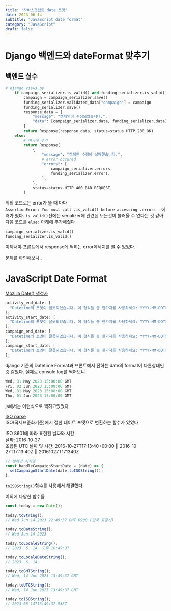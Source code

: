```yaml
---
title: "자바스크립트 date 포맷"
date: 2023-06-14
subtitle: "JavaScript date format"
category: "JavaScript"
draft: false
---
```


# Django 백엔드와 dateFormat 맞추기

## 백엔드 실수

```python
# django views.py
    if campaign_serializer.is_valid() and funding_serializer.is_valid():
        campaign = campaign_serializer.save()
        funding_serializer.validated_data["campaign"] = campaign
        funding_serializer.save()
        response_data = {
            "message": "캠페인이 수정되었습니다.",
            "data": [campaign_serializer.data, funding_serializer.data],
        }
        return Response(response_data, status=status.HTTP_200_OK)
    else:
        # 여기에 추가
        return Response(
            {
                "message": "캠페인 수정에 실패했습니다.",
                # error occured
                "errors": [
                    campaign_serializer.errors,
                    funding_serializer.errors,
                ],
            },
            status=status.HTTP_400_BAD_REQUEST,
        )
```

위의 코드로는 error가 뜰 때 마다  
`AssertionError: You must call .is_valid() before accessing .errors .` 에러가 떴다. `is_valid()`전에는 serializer에 관련된 모든것이 불러올 수 없다는 것 같아 다음 코드를 `else:` 아래에 추가해줬다

```python
campaign_serializer.is_valid()
funding_serializer.is_valid()
```

이제서야 프론트에서 response에 찍히는 error메세지를 볼 수 있었다.

문제를 확인해보니..

# JavaScript Date Format

[Mozilla Date() 생성자](https://developer.mozilla.org/ko/docs/Web/JavaScript/Reference/Global_Objects/Date/Date)

```js
activity_end_date: [
  "Datetime의 포멧이 잘못되었습니다. 이 형식들 중 한가지를 사용하세요: YYYY-MM-DDThh:mm[:ss[.uuuuuu]][+HH:MM|-HH:MM|Z].",
];
activity_start_date: [
  "Datetime의 포멧이 잘못되었습니다. 이 형식들 중 한가지를 사용하세요: YYYY-MM-DDThh:mm[:ss[.uuuuuu]][+HH:MM|-HH:MM|Z].",
];
campaign_end_date: [
  "Datetime의 포멧이 잘못되었습니다. 이 형식들 중 한가지를 사용하세요: YYYY-MM-DDThh:mm[:ss[.uuuuuu]][+HH:MM|-HH:MM|Z].",
];
campaign_start_date: [
  "Datetime의 포멧이 잘못되었습니다. 이 형식들 중 한가지를 사용하세요: YYYY-MM-DDThh:mm[:ss[.uuuuuu]][+HH:MM|-HH:MM|Z].",
];
```

django 기준의 Datetime Format과 프론트에서 전하는 date의 format이 다른상태인 것 같았다. 실제로 console.log를 찍어보니

```js
Wed, 31 May 2023 15:00:00 GMT
Fri, 02 Jun 2023 15:00:00 GMT
Wed, 31 May 2023 15:00:00 GMT
Thu, 01 Jun 2023 15:00:00 GMT
```

js에서는 이런식으로 찍히고있었다

[ISO parse](https://developer.mozilla.org/ko/docs/Web/JavaScript/Reference/Global_Objects/Date/parse#ecmascript_5_iso-8601_format_support)  
ISO(국제표준화기준)에서 정한 데이트 포맷으로 변환하는 함수가 있었다

ISO 8601에 따라 표현된 날짜와 시간  
날짜: 2016-10-27  
조합된 UTC 날짜 및 시간: 2016-10-27T17:13:40+00:00 || 2016-10-27T17:13:40Z || 20161027T171340Z

```js
// 캠페인 시작일
const handleCampaignStartDate = (date) => {
  setCampaignStartDate(date.toISOString());
};
```

`toISOString()`함수를 사용해서 해결했다.

이외에 다양한 함수들

```js
const today = new Date();

today.toString();
// Wed Jun 14 2023 22:49:37 GMT+0900 (한국 표준시)

today.toDateString();
// Wed Jun 14 2023

today.toLocaleString();
// 2023. 6. 14. 오후 10:49:37

today.toLocaleDateString();
// 2023. 6. 14.

today.toGMTString();
// Wed, 14 Jun 2023 13:49:37 GMT

today.toUTCString();
// Wed, 14 Jun 2023 13:49:37 GMT

today.toISOString();
// 2023-06-14T13:49:37.938Z
```
